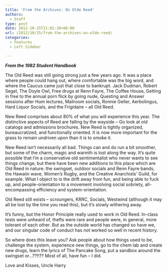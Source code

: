 ```yaml
---
title: 'From the Archives: On Olde Reed'
authors: 
  - Staff
type: post
date: 2012-10-25T21:01:38+00:00
url: /2012/10/25/from-the-archives-on-olde-reed/
categories:
  - Features
  - Left Sidebar

---
```

_**From the 1982 Student Handbook**_ 

The Old Reed was still going strong just a few years ago. It was a place where people could hang out, where comfortable was the big word, and where the Caucus came just that close to bankrupt. Jack Dudman, Robert Segel, The Doyle Owl, Free drugs at Renn Fayre, The Coffee House, Getting in free to the annual porn flick by going nude, Questing and Answer sessions after Hum lectures, Mailroom socials, Ronnie Geller, Aerbolingus, Hard Liquor Socials, and the Frigidaire – all Old Reed.

New Reed comprises about 80% of what you will experience this year. The distinctive aspects of Reed are falling by the wayside – Go look at old catalogs and admissions brochures. New Reed is tightly organized, bureaucratized, and functionally oriented. It is now more important for the grass to remain undriven upon than it is to smoke it.

New Reed isn’t necessarily all bad. Things can and do run a bit smoother, but some of the charm, magic and warmth is lost along the way. It’s quite possible that I’m a conservative old sentimentalist who never wants to see things change, but there have been new additions to this place which are Old Reed in nature: the swingset, outdoor socials and Renn Fayre bands, the Hawaiin wave, Women’s Rugby, and the Creative Anarchists’ Guild, for example. What I object to is the drift away from fun, and being able to fuck up, and people-orientation to a movement involving social sobriety, all-encompassing efficiency and system-orientation.

Old Reed still exists – scroungers, KRRC, Socials, Westwind (although it may all be lost by the time you read this), but it’s slowly withering away.

It’s funny, but the Honor Principle really used to work in Old Reed. In-class tests were unheard of, thefts were rare and people were, in general, more tolerant of each other. But as the outside world has changed so have we, and our singular code of conduct has not worked so well in recent history.

So where does this leave you? Ask people about how things used to be, challenge the system, experience new things, go to the chem lab and create new drugs, learn the lyrics of The Pancake Song, put a sandbox around the swingset or&#8230;??!!?? Most of all, have fun – I did.

Love and Kisses, Uncle Harry